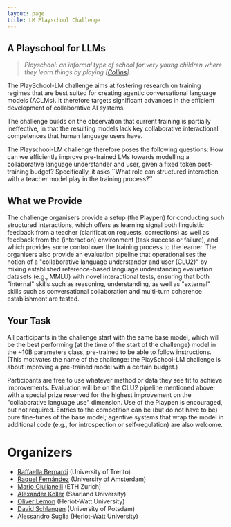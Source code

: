 ```yaml
---
layout: page
title: LM Playschool Challenge
---
```


## A Playschool for LLMs
> _Playschool: an informal type of school for very young children where they learn things by playing [[Collins](https://www.collinsdictionary.com/dictionary/english/playschool)]._

The PlaySchool-LM challenge  aims at fostering research on training regimes that are best suited for creating agentic conversational language models (ACLMs).  It therefore targets significant advances in the efficient development of collaborative AI systems.

The challenge builds on the observation that current training is partially ineffective, in that the resulting models lack key collaborative interactional competences that human language users have. 

The  Playschool-LM challenge therefore poses the following questions: How can we efficiently improve pre-trained LMs towards modelling a collaborative language understander and user, given a fixed token post-training  budget?  Specifically, it asks ``What role can structured interaction with a teacher model play in the training process?’’ 

## What we Provide
The challenge organisers provide a setup (the Playpen) for conducting such structured interactions, which offers as learning signal both linguistic feedback from a teacher (clarification requests, corrections) as well as feedback from the (interaction) environment (task success or failure), and which provides some control over the training process to the learner. The organisers also provide an evaluation pipeline that operationalises the notion of a "collaborative language understander and user (CLU2)"  by mixing established reference-based language understanding evaluation datasets (e.g., MMLU) with novel interactional tests, ensuring that both "internal" skills such as reasoning, understanding, as well as "external" skills such as conversational collaboration and multi-turn coherence establishment are tested.

## Your Task
All participants in the challenge start with the same base model, which will be the best performing (at the time of the start of the challenge) model in the ~10B parameters class, pre-trained to be able to follow instructions. (This motivates the name of the challenge: the PlaySchool-LM challenge is about improving a pre-trained model with a certain budget.)

Participants are free to use whatever method or data they see fit to achieve improvements. Evaluation will be on the CLU2 pipeline mentioned above; with a special prize reserved for the highest improvement on the "collaborative language use" dimension. Use of the Playpen is encouraged, but not required. Entries to the competition can be (but do not have to be) pure fine-tunes of the base model; agentive systems that wrap the model in additional code (e.g., for introspection or self-regulation) are also welcome.



# Organizers
* [Raffaella Bernardi](https://disi.unitn.it/~bernardi/) (University of Trento)
* [Raquel Fernández](https://staff.fnwi.uva.nl/r.fernandezrovira/) (University of Amsterdam)
* [Mario Giulianelli](https://glnmario.github.io/) (ETH Zurich)
* [Alexander Koller](https://www.coli.uni-saarland.de/~koller/) (Saarland University)
* [Oliver Lemon](https://www.edinburgh-robotics.org/academics/oliver-lemon) (Heriot-Watt University)
* [David Schlangen](https://www.ling.uni-potsdam.de/~das/) (University of Potsdam)
* [Alessandro Suglia](https://www.edinburgh-robotics.org/academics/alessandro-suglia) (Heriot-Watt University)
